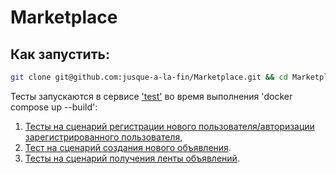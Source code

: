 # Marketplace
## Как запустить:
```bash
git clone git@github.com:jusque-a-la-fin/Marketplace.git && cd Marketplace && docker compose up --build
```
Тесты запускаются в сервисе ['test'](https://github.com/jusque-a-la-fin/Marketplace/blob/main/compose.yaml) во время выполнения 'docker compose up --build':  
1) [Тесты на сценарий регистрации нового пользователя/авторизации зарегистрированного пользователя](https://github.com/jusque-a-la-fin/Marketplace/blob/main/internal/handlers/user/auth_test.go),  
2) [Тест на сценарий создания нового объявления](https://github.com/jusque-a-la-fin/Marketplace/blob/main/internal/handlers/user/post_test.go).  
3) [Тесты на сценарий получения ленты объявлений](https://github.com/jusque-a-la-fin/Marketplace/blob/main/internal/handlers/user/get_cards_test.go).


